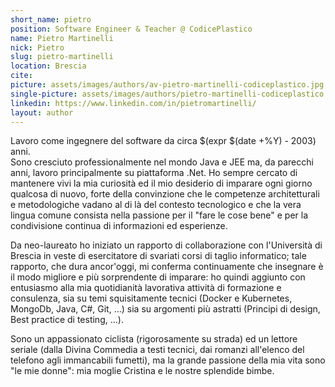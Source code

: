 ```yaml
---
short_name: pietro
position: Software Engineer & Teacher @ CodicePlastico
name: Pietro Martinelli
nick: Pietro
slug: pietro-martinelli
location: Brescia
cite: 
picture: assets/images/authors/av-pietro-martinelli-codiceplastico.jpg
single-picture: assets/images/authors/pietro-martinelli-codiceplastico.jpg
linkedin: https://www.linkedin.com/in/pietromartinelli/
layout: author
---
```

<p>Lavoro come ingegnere del software da circa $(expr $(date +%Y) - 2003) anni.<br/>
Sono cresciuto professionalmente nel mondo Java e JEE ma, da parecchi anni, lavoro principalmente su piattaforma .Net. Ho sempre cercato di mantenere vivi la mia curiosità ed il mio desiderio di imparare ogni giorno qualcosa di nuovo, forte della convinzione che le  competenze architetturali e metodologiche vadano al di là del contesto tecnologico e che la vera lingua comune consista nella passione per il "fare le cose bene" e per la condivisione continua di informazioni ed esperienze.</p>
<p>Da neo-laureato ho iniziato un rapporto di collaborazione con l'Università di Brescia in veste di esercitatore di svariati corsi di taglio informatico; tale rapporto, che dura ancor'oggi, mi conferma continuamente che insegnare è il modo migliore e più sorprendente di imparare: ho quindi aggiunto con entusiasmo alla mia quotidianità lavorativa attività di formazione e consulenza, sia su temi squisitamente tecnici (Docker e Kubernetes, MongoDb, Java, C#, Git, ...) sia su argomenti più astratti (Principi di design, Best practice di testing, ...).</p>
<p>Sono un appassionato ciclista (rigorosamente su strada) ed un lettore seriale (dalla Divina Commedia a testi tecnici, dai romanzi all'elenco del telefono agli immancabili fumetti), ma la grande passione della mia vita sono "le mie donne": mia moglie Cristina e le nostre splendide bimbe.</p>

